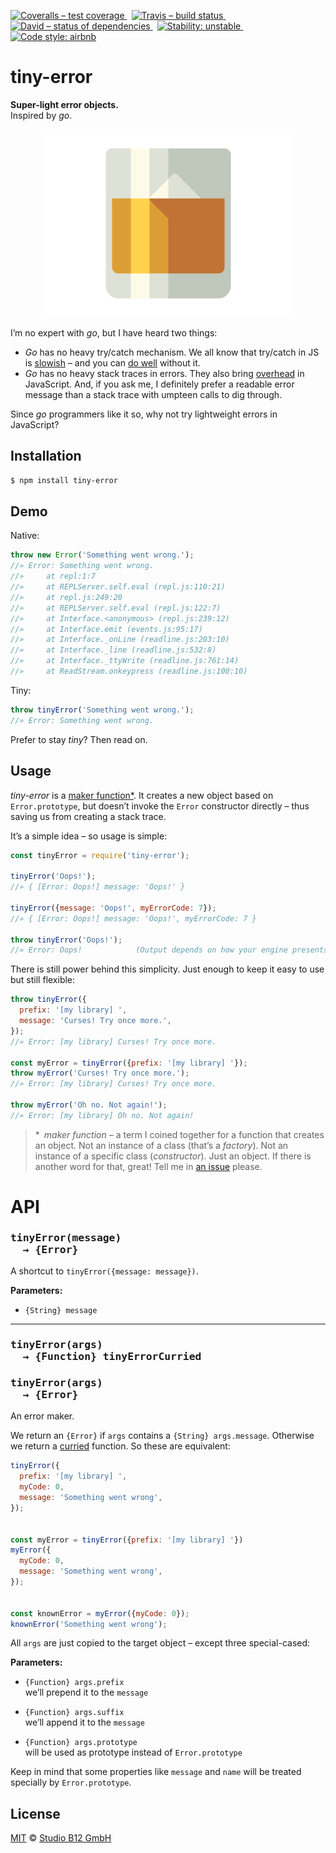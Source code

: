 [![Coveralls – test coverage
](https://img.shields.io/coveralls/studio-b12/tiny-error.svg?style=flat-square)
](https://coveralls.io/r/studio-b12/tiny-error)
 [![Travis – build status
](https://img.shields.io/travis/studio-b12/tiny-error/master.svg?style=flat-square)
](https://travis-ci.org/studio-b12/tiny-error)
 [![David – status of dependencies
](https://img.shields.io/david/studio-b12/tiny-error.svg?style=flat-square)
](https://david-dm.org/studio-b12/tiny-error)
 [![Stability: unstable
](https://img.shields.io/badge/stability-unstable-yellowgreen.svg?style=flat-square)
](https://github.com/studio-b12/tiny-error/issues/1)
 [![Code style: airbnb
](https://img.shields.io/badge/code%20style-airbnb-blue.svg?style=flat-square)
](https://github.com/airbnb/javascript)




tiny-error
==========

**Super-light error objects.**  
Inspired by *go*.

<p align="center"><a
  title="Graphic by the great Justin Mezzell"
  href="http://justinmezzell.tumblr.com/post/66281274442"
  >
  <img
    alt="lightweight"
    src="Readme/Lightweight.gif"
    width="400"
    height="300"
  />
</a></p>

I’m no expert with *go*, but I have heard two things:

* *Go* has no heavy try/catch mechanism. We all know that try/catch in JS is [slowish](https://jsperf.com/try-catch-performance-overhead) – and you can [do well](http://stackoverflow.com/a/3217308/2816199) without it.
* *Go* has no heavy stack traces in errors. They also bring [overhead](http://jsperf.com/new-error-vs-custom-error-object) in JavaScript. And, if you ask me, I definitely prefer a readable error message than a stack trace with umpteen calls to dig through.

Since *go* programmers like it so, why not try lightweight errors in JavaScript?




Installation
------------

```sh
$ npm install tiny-error
```




Demo
----

Native:

```js
throw new Error('Something went wrong.');
//» Error: Something went wrong.
//»     at repl:1:7
//»     at REPLServer.self.eval (repl.js:110:21)
//»     at repl.js:249:20
//»     at REPLServer.self.eval (repl.js:122:7)
//»     at Interface.<anonymous> (repl.js:239:12)
//»     at Interface.emit (events.js:95:17)
//»     at Interface._onLine (readline.js:203:10)
//»     at Interface._line (readline.js:532:8)
//»     at Interface._ttyWrite (readline.js:761:14)
//»     at ReadStream.onkeypress (readline.js:100:10)
```


Tiny:

```js
throw tinyError('Something went wrong.');
//» Error: Something went wrong.
```

Prefer to stay *tiny*? Then read on.




Usage
-----

*tiny-error* is a [maker function*](#maker-function). It creates a new object based on `Error.prototype`, but doesn’t invoke the `Error` constructor directly – thus saving us from creating a stack trace.

It’s a simple idea – so usage is simple:

```js
const tinyError = require('tiny-error');

tinyError('Oops!');
//» { [Error: Oops!] message: 'Oops!' }

tinyError({message: 'Oops!', myErrorCode: 7});
//» { [Error: Oops!] message: 'Oops!', myErrorCode: 7 }

throw tinyError('Oops!');
//» Error: Oops!            (Output depends on how your engine presents errors.)
```


There is still power behind this simplicity. Just enough to keep it easy to use but still flexible:

```js
throw tinyError({
  prefix: '[my library] ',
  message: 'Curses! Try once more.',
});
//» Error: [my library] Curses! Try once more.

const myError = tinyError({prefix: '[my library] '});
throw myError('Curses! Try once more.');
//» Error: [my library] Curses! Try once more.

throw myError('Oh no. Not again!');
//» Error: [my library] Oh no. Not again!
```

<a                                                      id="maker-function"></a>
> &ast;&ensp;*maker function* – a term I coined together for a function that creates an object. Not an instance of a class (that’s a *factory*). Not an instance of a specific class (*constructor*). Just an object. If there is another word for that, great! Tell me in [an issue](https://github.com/studio-b12/tiny-error/issues/new) please.




API
===


<h3><pre>
tinyError(message)
  → {Error}
</pre></h3>

A shortcut to `tinyError({message: message})`.

**Parameters:**

* `{String} message`


***


<h3><pre>
tinyError(args)
  → {Function} tinyErrorCurried
</pre></h3>

<h3><pre>
tinyError(args)
  → {Error}
</pre></h3>

An error maker.

We return an `{Error}` if `args` contains a `{String} args.message`. Otherwise we return a [curried][] function. So these are equivalent:

```js
tinyError({
  prefix: '[my library] ',
  myCode: 0,
  message: 'Something went wrong',
});


const myError = tinyError({prefix: '[my library] '})
myError({
  myCode: 0,
  message: 'Something went wrong',
});


const knownError = myError({myCode: 0});
knownError('Something went wrong');
```


All `args` are just copied to the target object – except three special-cased:


**Parameters:**

* `{Function} args.prefix`  
  we’ll prepend it to the `message`

* `{Function} args.suffix`  
  we’ll append it to the `message`

* `{Function} args.prototype`  
  will be used as prototype instead of `Error.prototype`


Keep in mind that some properties like `message` and `name` will be treated specially by `Error.prototype`.

[curried]:  http://en.wikipedia.org/wiki/Currying




License
-------

[MIT][] © [Studio B12 GmbH][]

[MIT]: ./License.md
[Studio B12 GmbH]: http://studio-b12.de
